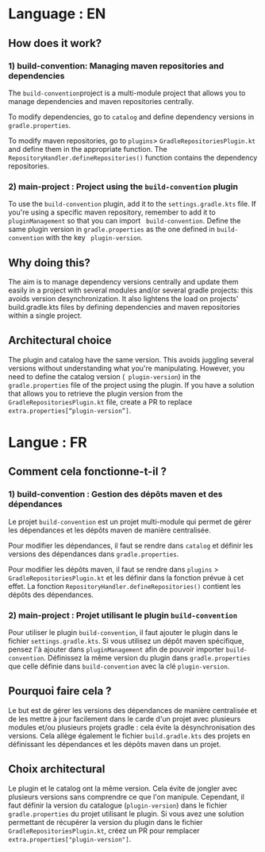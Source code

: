 # Language : EN

## How does it work?

### 1) build-convention: Managing maven repositories and dependencies

The `build-convention`project is a multi-module project that allows you to manage dependencies and maven repositories centrally.

To modify dependencies, go to `catalog` and define dependency versions in `gradle.properties`.

To modify maven repositories, go to `plugins`>  `GradleRepositoriesPlugin.kt` and define them in the appropriate function.
The `RepositoryHandler.defineRepositories()` function contains the dependency repositories.

### 2) main-project : Project using the `build-convention` plugin

To use the `build-convention` plugin, add it to the `settings.gradle.kts` file.
If you're using a specific maven repository, remember to add it to `pluginManagement` so that you can import ` build-convention`.
Define the same plugin version in `gradle.properties` as the one defined in `build-convention` with the key ` plugin-version`.

## Why doing this?

The aim is to manage dependency versions centrally and update them easily in a project with several modules and/or several gradle projects: this avoids version desynchronization.
It also lightens the load on projects'   build.gradle.kts files by defining dependencies and maven repositories within a single project.

## Architectural choice

The plugin and catalog have the same version. This avoids juggling several versions without understanding what you're manipulating. However, you need to define the catalog version (` plugin-version`) in the `gradle.properties` file of the project using the plugin.
If you have a solution that allows you to retrieve the plugin version from the `GradleRepositoriesPlugin.kt` file, create a PR to replace `extra.properties[“plugin-version”]`.

# Langue : FR

## Comment cela fonctionne-t-il ?

### 1) build-convention : Gestion des dépôts maven et des dépendances

Le projet `build-convention` est un projet multi-module qui permet de gérer les dépendances et les dépôts maven de manière centralisée.

Pour modifier les dépendances, il faut se rendre dans `catalog` et définir les versions des dépendances dans `gradle.properties`.

Pour modifier les dépôts maven, il faut se rendre dans `plugins` > `GradleRepositoriesPlugin.kt` et les définir dans la fonction prévue à cet effet.
La fonction `RepositoryHandler.defineRepositories()` contient les dépôts des dépendances.

### 2) main-project : Projet utilisant le plugin `build-convention`

Pour utiliser le plugin `build-convention`, il faut ajouter le plugin dans le fichier `settings.gradle.kts`.
Si vous utilisez un dépôt maven spécifique, pensez l'à ajouter dans `pluginManagement` afin de pouvoir importer `build-convention`.
Définissez la même version du plugin dans `gradle.properties` que celle définie dans `build-convention` avec la clé `plugin-version`.

## Pourquoi faire cela ?

Le but est de gérer les versions des dépendances de manière centralisée et de les mettre à jour facilement dans le carde d'un projet avec plusieurs modules et/ou plusieurs projets gradle : cela évite la désynchronisation des versions.
Cela allège également le fichier `build.gradle.kts` des projets en définissant les dépendances et les dépôts maven dans un projet.

## Choix architectural

Le plugin et le catalog ont la même version. Cela évite de jongler avec plusieurs versions sans comprendre ce que l'on manipule. Cependant, il faut définir la version du catalogue (`plugin-version`) dans le fichier `gradle.properties` du projet utilisant le plugin.
Si vous avez une solution permettant de récupérer la version du plugin dans le fichier `GradleRepositoriesPlugin.kt`, créez un PR pour remplacer `extra.properties["plugin-version"]`.
